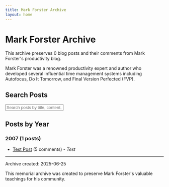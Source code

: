 ```yaml
---
title: Mark Forster Archive
layout: home
---
```


# Mark Forster Archive

This archive preserves 0 blog posts and their comments from Mark Forster's productivity blog.

Mark Forster was a renowned productivity expert and author who developed several influential time management systems including Autofocus, Do It Tomorrow, and Final Version Perfected (FVP).

## Search Posts

<div class="search-container">
  <input type="text" id="searchInput" class="search-input" placeholder="Search posts by title, content, or author..." />
  <div id="searchResults" class="search-results hidden"></div>
</div>

<script>
// Simple search functionality
const searchInput = document.getElementById('searchInput');
const searchResults = document.getElementById('searchResults');

// Load search data
let posts = [];

fetch('/mark-forster-archive/assets/search-data.json')
  .then(response => response.json())
  .then(data => {
    posts = data;
    console.log(`Loaded ${posts.length} posts for search`);
  })
  .catch(error => {
    console.log('Search data not available yet, crawler may still be running');
  });

searchInput.addEventListener('input', function() {
  const query = this.value.toLowerCase();
  
  if (query.length < 2) {
    searchResults.classList.add('hidden');
    return;
  }
  
  const results = posts.filter(post => 
    post.title.toLowerCase().includes(query) ||
    post.content.toLowerCase().includes(query) ||
    post.author.toLowerCase().includes(query)
  );
  
  displayResults(results);
});

function displayResults(results) {
  if (results.length === 0) {
    searchResults.innerHTML = '<div class="search-result">No results found</div>';
  } else {
    searchResults.innerHTML = results.slice(0, 10).map(post => `
      <a href="${post.url}" class="search-result">
        <div class="search-result-title">${post.title}</div>
        <div class="search-result-date">${post.date} • ${post.author}</div>
      </a>
    `).join('');
  }
  
  searchResults.classList.remove('hidden');
}
</script>

## Posts by Year

### 2007 (1 posts)

- [Test Post](/mark-forster-archive/2007/05/09/who-am-i/) (5 comments) - *Test*

---

Archive created: 2025-06-25

This memorial archive was created to preserve Mark Forster's valuable teachings for his community.